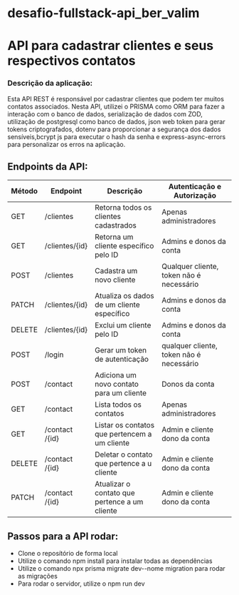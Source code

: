 # desafio-fullstack-api_ber_valim

<h1>API para cadastrar clientes e seus respectivos contatos</h1>

<h3>Descrição da aplicação:</h3>

<p>Esta API REST é responsável por cadastrar clientes que podem ter muitos contatos associados. Nesta API, utilizei o PRISMA como ORM para fazer a interação com o banco de dados, serialização de dados com ZOD, utilização de postgresql como banco de dados, json web token para gerar tokens criptografados, dotenv para proporcionar a segurança dos dados sensíveis,bcrypt js para executar o hash da senha e express-async-errors para personalizar os erros na aplicação. 
</p>

<h2>Endpoints da API:</h2>

| Método | Endpoint       | Descrição                                     | Autenticação e Autorização               |
| ------ | -------------- | --------------------------------------------- | ---------------------------------------- |
| GET    | /clientes      | Retorna todos os clientes cadastrados         | Apenas administradores                   |
| GET    | /clientes/{id} | Retorna um cliente específico pelo ID         | Admins e donos da conta                  |
| POST   | /clientes      | Cadastra um novo cliente                      | Qualquer cliente, token não é necessário |
| PATCH  | /clientes/{id} | Atualiza os dados de um cliente específico    | Admins e donos da conta                  |
| DELETE | /clientes/{id} | Exclui um cliente pelo ID                     | Admins e donos da conta                  |
| POST   | /login         | Gerar um token de autenticação                | qualquer cliente, token não é necessário |
| POST   | /contact       | Adiciona um novo contato para um cliente      | Donos da conta                           |
| GET    | /contact       | Lista todos os contatos                       | Apenas administradores                   |
| GET    | /contact /{id} | Listar os contatos que pertencem a um cliente | Admin e cliente dono da conta            |
| DELETE | /contact /{id} | Deletar o contato que pertence a u cliente    | Admin e cliente dono da conta            |
| PATCH  | /contact /{id} | Atualizar o contato que pertence a um cliente | Admin e cliente dono da conta            |

<h2>Passos para a API rodar:</h2>

<ul>

<li>
Clone o reposítório de forma local
</li>
<li>Utilize o comando npm install para instalar todas as dependências</li>
<li>Utilize o comando npx prisma migrate dev--nome migration para rodar as migrações </li>
<li>Para rodar o servidor, utilize o npm run dev</li>

<ul>
